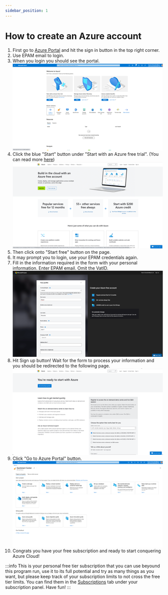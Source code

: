 ```yaml
---
sidebar_position: 1
---
```


# How to create an Azure account


1. First go to [Azure Portal](https://azure.microsoft.com/en-us/) and hit the sign in button in the top right corner.
2. Use EPAM email to login.
3. When you login you should see the portal.
![img.png](assets/portal-starter.png)
4. Click the blue "Start" button under "Start with an Azure free trial". (You can read more [here](https://azure.microsoft.com/en-us/free/))
![img.png](assets/start-free.png)
5. Then click onto "Start free" button on the page.
6. It may prompt you to login, use your EPAM credentials again.
7. Fill in the information required in the form with your personal information. Enter EPAM email. Omit the VatID.
![img_1.png](assets/form.png)
8. Hit Sign up button! Wait for the form to process your information and you should be redirected to the following page.
![img_2.png](assets/you-are-ready.png)
9. Click "Go to Azure Portal" button.
![img_3.png](assets/quick-start.png)
10. Congrats you have your free subscription and ready to start conquering Azure Cloud!

:::info
This is your personal free tier subscription that you can use beyound this program run, use it to
its full potential and try as many things as you want, but please keep track of your subscription limits
to not cross the free tier limits. You can find them in the [Subscriptions](https://portal.azure.com/?quickstart=true#view/Microsoft_Azure_Billing/SubscriptionsBlade) tab under your subscription panel.
Have fun!
:::
